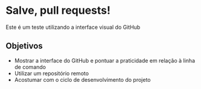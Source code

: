 # Salve, pull requests!
Este é um teste utilizando a interface visual do GitHub

## Objetivos
- Mostrar a interface do GitHub e pontuar a praticidade em relação à linha de comando
- Utilizar um repositório remoto
- Acostumar com o ciclo de desenvolvimento do projeto
